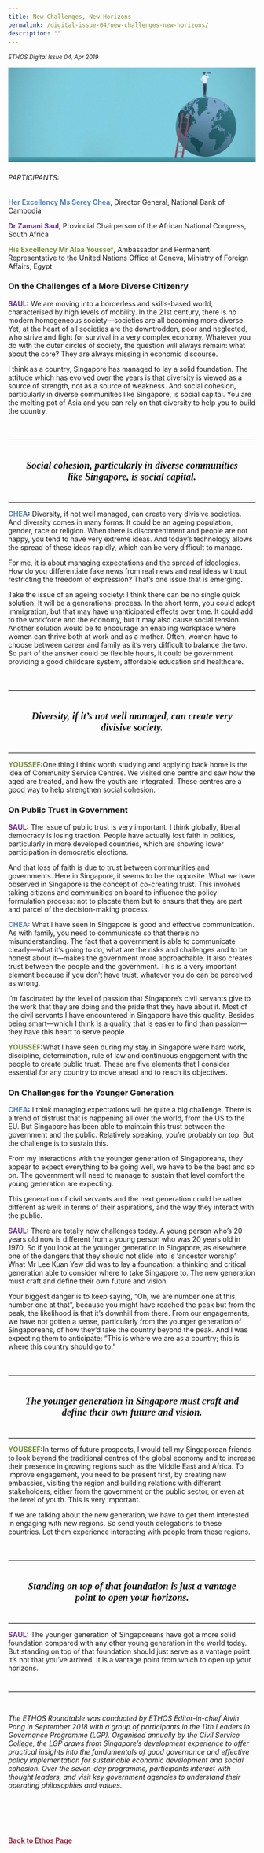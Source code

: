 ```yaml
---
title: New Challenges, New Horizons
permalink: /digital-issue-04/new-challenges-new-horizons/
description: ""
---
```

<style>
	
.break
{
   border-top: 1px solid  black;
   border-bottom: 1px solid black;
	 padding:20px;
	text-align:center;
	margin-top:50px;
}
	
.break1
{
font-family: Georgia;
	font-size:20px;
	font-style: italic;
	font-weight: bold;
}	
	
	
.author p
{
	font-size: 15px;
	line-height:24px;
}
	
.notestop ol li
{
font-size: 15px;
line-height:22px;
}	
	
.notestop1 ol li
{
font-size: 15px;
line-height:22px;
}		
	
.notestop1
{
margin-top:40px;
padding-bottom:30px;
padding-top:30px;	
border-top: 1px solid black;

}			
	
.notestop2 ol li
{
font-size: 16px;
line-height:32px;
}			

	
	
	
.back a
{
	color: #9f2943;
	font-weight: bold;
}


.author
{
margin-top:40px;
padding-bottom:30px;
border-top: 1px solid black;
border-bottom: 1px solid black;
}		
	
.containerbox {
	background-color: #eceedb;
	border-radius: 10px;
	padding: 5%;
	margin-top: 5%;
	
	}		
	
</style>

<em><small>ETHOS Digital Issue 04, Apr 2019</small></em>
<div class="background-image">
<img src="/images/Ethos_Images/Ethos_Digital_Issue_04/Article%205/D4_Banner_New%20Challenges%20New%20Horizons.jpg">
</div>


<h6>PARTICIPANTS:</h6>

<p class="small-text"><strong><span style="color: #4f81bd;">Her Excellency Ms Serey Chea</span></strong>, Director General, National Bank of Cambodia</p>

<p class="small-text"><strong><span style="color: #7030a0;">Dr Zamani Saul</span></strong>, Provincial Chairperson of the African National Congress, South Africa</p>

<p class="small-text"><strong><span style="color: #76923c;">His Excellency Mr Alaa Youssef</span></strong>, Ambassador and Permanent Representative to the United Nations Office at Geneva, Ministry of Foreign Affairs, Egypt</p>



<h3>On the Challenges of a More Diverse Citizenry</h3>

<p><span class="ms-rteThemeForeColor-5-4"><strong><span style="color: #7030a0;">SAUL</span>:</strong></span> We are moving into a borderless and skills-based world, characterised by high levels of mobility. In the 21st century, there is no modern homogeneous society—societies are all becoming more diverse. Yet, at the heart of all societies are the downtrodden, poor and neglected, who strive and fight for survival in a very complex economy. Whatever you do with the outer circles of society, the question will always remain: what about the core? They are always missing in economic discourse.</p>

<p>I think as a country, Singapore has managed to lay a solid foundation. The attitude which has evolved over the years is that diversity is viewed as a source of strength, not as a source of weakness. And social cohesion, particularly in diverse communities like Singapore, is social capital. You are the melting pot of Asia and you can rely on that diversity to help you to build the country. </p>

<div class="break">

<p class="break1">
	Social cohesion, particularly in diverse communities like Singapore, is social capital.</p>
</div>



<p><span class="ms-rteForeColor-10"><strong><span style="color: #4f81bd;">CHEA</span>:</strong></span> Diversity, if not well managed, can create very divisive societies. And diversity comes in many forms: It could be an ageing population, gender, race or religion. When there is discontentment and people are not happy, you tend to have very extreme ideas. And today’s technology allows the spread of these ideas rapidly, which can be very difficult to manage.</p>

<p>For me, it is about managing expectations and the spread of ideologies. How do you differentiate fake news from real news and real ideas without restricting the freedom of expression? That’s one issue that is emerging.</p>

<p>Take the issue of an ageing society: I think there can be no single quick solution. It will be a generational process. In the short term, you could adopt immigration, but that may have unanticipated effects over time. It could add to the workforce and the economy, but it may also cause social tension. Another solution would be to encourage an enabling workplace where women can thrive both at work and as a mother. 	Often, women have to choose between career and family as it’s very difficult to balance the two. So part of the answer could be flexible hours, it could be government providing a good childcare system, affordable education and healthcare. </p>

<div class="break">

<p class="break1">
Diversity, if it’s not well managed, can create very divisive society.
</p>

</div>

<p><span class="ms-rteThemeForeColor-9-4"><strong><span style="color: #76923c;">YOUSSEF</span>:</strong></span>One thing I think worth studying and applying back home is the idea of Community Service Centres. We visited one centre and saw how the aged are treated, and how the youth are integrated. These centres are a good way to help strengthen social cohesion.</p>

<h3>On Public Trust in Government</h3>

<p><span class="ms-rteThemeForeColor-5-4"><strong><span style="color: #7030a0;">SAUL</span>:</strong></span> The issue of public trust is very important. I think globally, liberal democracy is losing traction. People have actually lost faith in politics, particularly in more developed countries, which are showing lower participation in democratic elections.</p>

<p>And that loss of faith is due to trust between communities and governments. Here in Singapore, it seems to be the opposite. What we have observed in Singapore is the concept of co-creating trust. This involves taking citizens and communities on board to influence the policy formulation process: not to placate them but to ensure that they are part and parcel of the decision-making process.</p>

<p><span class="ms-rteForeColor-10"><strong><span style="color: #4f81bd;">CHEA</span>:</strong></span> What I have seen in Singapore is good and effective communication. As with family, you need to communicate so that there’s no misunderstanding. The fact that a government is able to communicate clearly—what it’s going to do, what are the risks and challenges and to be honest about it—makes the government more approachable. It also creates trust between the people and the government. This is a very important element because if you don’t have trust, whatever you do can be perceived as wrong.</p>

<p>I’m fascinated by the level of passion that Singapore’s civil servants give to the work that they are doing and the pride that they have about it. Most of the civil servants I have encountered in Singapore have this quality. Besides being smart—which I think is a quality that is easier to find than passion—they have this heart to serve people.</p>

<p><span class="ms-rteThemeForeColor-9-4"><strong><span style="color: #76923c;">YOUSSEF</span>:</strong></span>What I have seen during my stay in Singapore were hard work, discipline, determination, rule of law and continuous engagement with the people to create public trust. These are five elements that I consider essential for any country to move ahead and to reach its objectives.</p>

<h3>On Challenges for the Younger Generation</h3>

<p><span class="ms-rteForeColor-10"><strong><span style="color: #4f81bd;">CHEA</span>:</strong></span> I think managing expectations will be quite a big challenge. There is a trend of distrust that is happening all over the world, from the US to the EU. But Singapore has been able to maintain this trust between the government and the public. Relatively speaking, you’re probably on top. But the challenge is to sustain this.</p>

<p>From my interactions with the younger generation of Singaporeans, they appear to expect everything to be going well, we have to be the best and so on. The government will need to manage to sustain that level comfort the young generation are expecting.</p>

<p>This generation of civil servants and the next generation could be rather different as well: in terms of their aspirations, and the way they interact with the public. </p>

<p><span class="ms-rteThemeForeColor-5-4"><strong><span style="color: #7030a0;">SAUL</span>:</strong></span> There are totally new challenges today. A young person who’s 20 years old now is different from a young person who was 20 years old in 1970. So if you look at the younger generation in Singapore, as elsewhere, one of the dangers that they should not slide into is ‘ancestor worship’. What Mr Lee Kuan Yew did was to lay a foundation: a thinking and critical generation able to consider where to take Singapore to. The new generation must craft and define their own future and vision.</p>

<p>Your biggest danger is to keep saying, “Oh, we are number one at this, number one at that”, because you might have reached the peak but from the peak, the likelihood is that it’s downhill from there. From our engagements, we have not gotten a sense, particularly from the younger generation of Singaporeans, of how they’d take the country beyond the peak. And I was expecting them to anticipate: “This is where we are as a country; this is where this country should go to.” </p>


<div class="break">

<p class="break1">
The younger generation in Singapore must craft and define their own future and vision.
</p>

</div>	

<p><span class="ms-rteThemeForeColor-9-4"><strong><span style="color: #76923c;">YOUSSEF</span>:</strong></span>In terms of future prospects, I would tell my Singaporean friends to look beyond the traditional centres of the global economy and to increase their presence in growing regions such as the Middle East and Africa. To improve engagement, you need to be present first, by creating new embassies, visiting the region and building relations with different stakeholders, either from the government or the public sector, or even at the level of youth. This is very important.</p>

<p>If we are talking about the new generation, we have to get them interested in engaging with new regions. So send youth delegations to these countries. Let them experience interacting with people from these regions. </p>


<div class="break">

<p class="break1">
Standing on top of that foundation is just a vantage point to open your horizons.
</p>

</div>

<p><span class="ms-rteThemeForeColor-5-4"><strong><span style="color: #7030a0;">SAUL</span>:</strong></span> The younger generation of Singaporeans have got a more solid foundation compared with any other young generation in the world today. But standing on top of that foundation should just serve as a vantage point: it’s not that you’ve arrived. It is a vantage point from which to open up your horizons. </p>

<div class="notestop1">

<p class="small-text"><em>The ETHOS Roundtable was conducted by ETHOS Editor-in-chief Alvin Pang in September 2018 with a group of participants in the 11th Leaders in Governance Programme (LGP). Organised annually by the Civil Service College, the LGP draws from Singapore’s development experience to offer practical insights into the fundamentals of good governance and effective policy implementation for sustainable economic development and social cohesion. Over the seven-day programme, participants interact with thought leaders, and visit key government agencies to understand their operating philosophies and values..</em></p>

</div>


<br>	
<br>
<br>	
<div class="back">
<a href="/ethos/">Back to Ethos Page</a>	
</div>